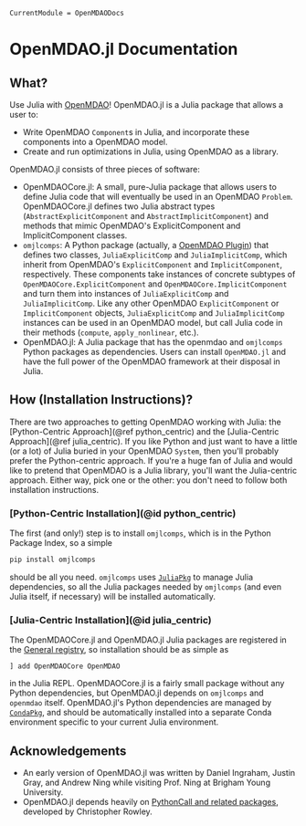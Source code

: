 ```@meta
CurrentModule = OpenMDAODocs
```
# OpenMDAO.jl Documentation

## What?
Use Julia with [OpenMDAO](https://openmdao.org/)!
OpenMDAO.jl is a Julia package that allows a user to:

  * Write OpenMDAO `Component`s in Julia, and incorporate these components into a OpenMDAO model.
  * Create and run optimizations in Julia, using OpenMDAO as a library.

OpenMDAO.jl consists of three pieces of software:

  * OpenMDAOCore.jl: A small, pure-Julia package that allows users to define Julia code that will eventually be used in an OpenMDAO `Problem`. OpenMDAOCore.jl defines two Julia abstract types (`AbstractExplicitComponent` and `AbstractImplicitComponent`) and methods that mimic OpenMDAO's ExplicitComponent and ImplicitComponent classes.
  * `omjlcomps`: A Python package (actually, a [OpenMDAO Plugin](https://openmdao.org/newdocs/versions/latest/features/experimental/plugins.html)) that defines two classes, `JuliaExplicitComp` and `JuliaImplicitComp`, which inherit from OpenMDAO's `ExplicitComponent` and `ImplicitComponent`, respectively.
    These components take instances of concrete subtypes of `OpenMDAOCore.ExplicitComponent` and `OpenMDAOCore.ImplicitComponent` and turn them into instances of `JuliaExplicitComp` and `JuliaImplicitComp`.
    Like any other OpenMDAO `ExplicitComponent` or `ImplicitComponent` objects, `JuliaExplicitComp` and `JuliaImplicitComp` instances can be used in an OpenMDAO model, but call Julia code in their methods (`compute`, `apply_nonlinear`, etc.).
  * OpenMDAO.jl: A Julia package that has the openmdao and `omjlcomps` Python packages as dependencies.
    Users can install `OpenMDAO.jl` and have the full power of the OpenMDAO framework at their disposal in Julia.

## How (Installation Instructions)?
There are two approaches to getting OpenMDAO working with Julia: the [Python-Centric Approach](@ref python_centric) and the [Julia-Centric Approach](@ref julia_centric).
If you like Python and just want to have a little (or a lot) of Julia buried in your OpenMDAO `System`, then you'll probably prefer the Python-centric approach.
If you're a huge fan of Julia and would like to pretend that OpenMDAO is a Julia library, you'll want the Julia-centric approach.
Either way, pick one or the other: you don't need to follow both installation instructions.

### [Python-Centric Installation](@id python_centric)
The first (and only!) step is to install `omjlcomps`, which is in the Python Package Index, so a simple

```bash
pip install omjlcomps
```

should be all you need.
`omjlcomps` uses [`JuliaPkg`](https://github.com/cjdoris/PyJuliaPkg) to manage Julia dependencies, so all the Julia packages needed by `omjlcomps` (and even Julia itself, if necessary) will be installed automatically.

### [Julia-Centric Installation](@id julia_centric)
The OpenMDAOCore.jl and OpenMDAO.jl Julia packages are registered in the [General registry](https://github.com/JuliaRegistries/General), so installation should be as simple as
```
] add OpenMDAOCore OpenMDAO
```
in the Julia REPL.
OpenMDAOCore.jl is a fairly small package without any Python dependencies, but OpenMDAO.jl depends on `omjlcomps` and `openmdao` itself.
OpenMDAO.jl's Python dependencies are managed by [`CondaPkg`](https://github.com/cjdoris/CondaPkg.jl), and should be automatically installed into a separate Conda environment specific to your current Julia environment.

## Acknowledgements
* An early version of OpenMDAO.jl was written by Daniel Ingraham, Justin Gray, and Andrew Ning while visiting Prof. Ning at Brigham Young University.
* OpenMDAO.jl depends heavily on [PythonCall and related packages](https://github.com/cjdoris/PythonCall.jl), developed by Christopher Rowley.
